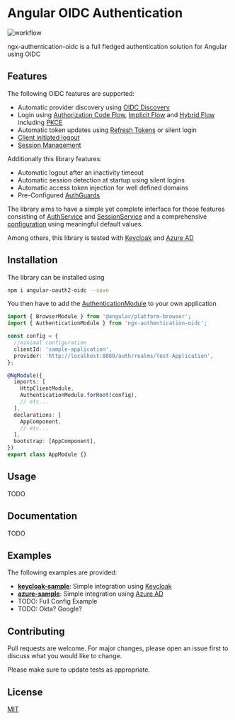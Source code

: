 # Angular OIDC Authentication
![workflow](https://github.com/lizzyTheLizard/ngx-authentication-oidc/actions/workflows/test.yml/badge.svg)

ngx-authentication-oidc is a full fledged authentication solution for Angular using OIDC

## Features
The following OIDC features are supported:
* Automatic provider discovery using [OIDC Discovery](https://openid.net/specs/openid-connect-discovery-1_0.html)
* Login using [Authorization Code Flow](https://openid.net/specs/openid-connect-core-1_0.html#CodeFlowAuth), [Implicit Flow](https://openid.net/specs/openid-connect-core-1_0.html#ImplicitFlowAuth) and [Hybrid Flow](https://openid.net/specs/openid-connect-core-1_0.html#HybridFlowAuth) including [PKCE](https://datatracker.ietf.org/doc/html/rfc7636)
* Automatic token updates using [Refresh Tokens](https://openid.net/specs/openid-connect-core-1_0.html#RefreshTokens) or silent login
* [Client initiated logout](https://openid.net/specs/openid-connect-rpinitiated-1_0.html)
* [Session Management](https://openid.net/specs/openid-connect-session-1_0.html)

Additionally this library features:
* Automatic logout after an inactivity timeout
* Automatic session detection at startup using silent logins
* Automatic access token injection for well defined domains
* Pre-Configured [AuthGuards](https://angular.io/api/router/CanActivate)

The library aims to have a simple yet complete interface for those features consisting of [AuthService](projects/ngx-authentication-oidc/src/lib/auth.service.ts) and [SessionService](projects/ngx-authentication-oidc/src/lib/session.service.ts) and a comprehensive [configuration](projects/ngx-authentication-oidc/src/lib/configuration/oauth-config.ts) using meaningful default values.

Among others, this library is tested with [Keycloak](https://www.keycloak.org/) and [Azure AD](https://azure.microsoft.com/en-us/services/active-directory/)
## Installation
The library can be installed using
```sh
npm i angular-oauth2-oidc --save
```

You then have to add the [AuthenticationModule](projects/ngx-authentication-oidc/src/lib/authentication-module.ts) to your own application

```Typescript
import { BrowserModule } from '@angular/platform-browser';
import { AuthenticationModule } from 'ngx-authentication-oidc';

const config = {
  //minimal configuration
  clientId: 'sample-application',
  provider: 'http://localhost:8080/auth/realms/Test-Application',
};

@NgModule({
  imports: [
    HttpClientModule,
    AuthenticationModule.forRoot(config),
    // etc...
  ],
  declarations: [
    AppComponent,
    // etc...
  ],
  bootstrap: [AppComponent],
})
export class AppModule {}
```

## Usage
TODO

## Documentation
TODO

## Examples
The following examples are provided:
* **[keycloak-sample](projects/keycloak-sample/README.md)**: Simple integration using [Keycloak](https://www.keycloak.org/)
* **[azure-sample](projects/azure-sample/README.md)**: Simple integration using [Azure AD](https://azure.microsoft.com/en-us/services/active-directory/)
* TODO: Full Config Example
* TODO: Okta? Google?
  
## Contributing
Pull requests are welcome. For major changes, please open an issue first to discuss what you would like to change.

Please make sure to update tests as appropriate.

## License
[MIT](LICENSE)

